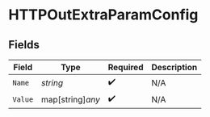 # HTTPOutExtraParamConfig


## Fields

| Field              | Type               | Required           | Description        |
| ------------------ | ------------------ | ------------------ | ------------------ |
| `Name`             | *string*           | :heavy_check_mark: | N/A                |
| `Value`            | map[string]*any*   | :heavy_check_mark: | N/A                |